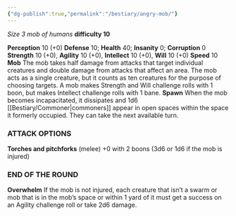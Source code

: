 ```yaml
---
{"dg-publish":true,"permalink":"/bestiary/angry-mob/"}
---
```


*Size 3 mob of humans*
**difficulty 10**

**Perception** 10 (+0)
**Defense** 10; **Health** 40; **Insanity** 0; **Corruption** 0
**Strength** 10 (+0), **Agility** 10 (+0), **Intellect** 10 (+0), **Will** 10 (+0)
**Speed** 10
**Mob** The mob takes half damage from attacks that target individual creatures and double damage from attacks that affect an area. The mob acts as a single creature, but it counts as ten creatures for the purpose of choosing targets. A mob makes Strength and Will challenge rolls with 1 boon, but makes Intellect challenge rolls with 1 bane.
**Spawn** When the mob becomes incapacitated, it dissipates and 1d6 [[Bestiary/Commoner\|commoners]] appear in open spaces within the space it formerly occupied. They can take the next available turn.
### ATTACK OPTIONS
**Torches and pitchforks** (melee) +0 with 2 boons (3d6 or 1d6 if the mob is injured)
### END OF THE ROUND
**Overwhelm** If the mob is not injured, each creature that isn’t a swarm or mob that is in the mob’s space or within 1 yard of it must get a success on an Agility challenge roll or take 2d6 damage.